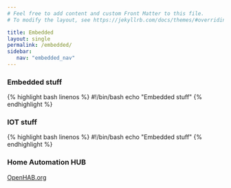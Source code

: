 ```yaml
---
# Feel free to add content and custom Front Matter to this file.
# To modify the layout, see https://jekyllrb.com/docs/themes/#overriding-theme-defaults

title: Embedded
layout: single
permalink: /embedded/
sidebar:
   nav: "embedded_nav"
---
```

###  Embedded stuff
   {% highlight bash linenos %}
	#!/bin/bash
	echo "Embedded stuff"
   {% endhighlight %}

### IOT stuff
   {% highlight bash linenos %}
	#!/bin/bash
	echo "Embedded stuff"
   {% endhighlight %}

### Home Automation HUB
[OpenHAB.org](https://www.openhab.org/)
